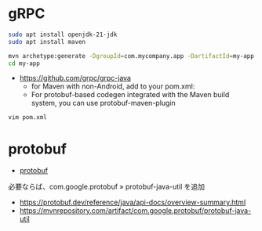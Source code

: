 # gRPC
```zsh
sudo apt install openjdk-21-jdk
sudo apt install maven
```
```zsh
mvn archetype:generate -DgroupId=com.mycompany.app -DartifactId=my-app -DarchetypeArtifactId=maven-archetype-quickstart -DarchetypeVersion=1.5 -DinteractiveMode=false
cd my-app
```
- https://github.com/grpc/grpc-java
  - for Maven with non-Android, add to your pom.xml:
  - For protobuf-based codegen integrated with the Maven build system, you can use protobuf-maven-plugin
```zsh
vim pom.xml
```
# protobuf
- [protobuf](../protobuf/READEME.md)

必要ならば、com.google.protobuf » protobuf-java-util を追加
- https://protobuf.dev/reference/java/api-docs/overview-summary.html
- https://mvnrepository.com/artifact/com.google.protobuf/protobuf-java-util
